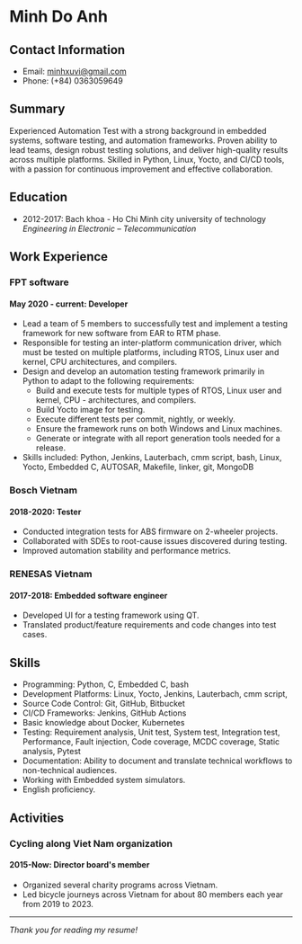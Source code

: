 # Minh Do Anh

## Contact Information

- Email: <minhxuvi@gmail.com>
- Phone: (+84) 0363059649

## Summary

Experienced Automation Test with a strong background in embedded systems, software testing, and automation frameworks. Proven ability to lead teams, design robust testing solutions, and deliver high-quality results across multiple platforms. Skilled in Python, Linux, Yocto, and CI/CD tools, with a passion for continuous improvement and effective collaboration.

## Education

- 2012-2017: Bach khoa - Ho Chi Minh city university of technology
     _Engineering in Electronic – Telecommunication_

## Work Experience

### FPT software

#### May 2020 - current: Developer

- Lead a team of 5 members to successfully test and implement a testing framework for new software from EAR to RTM phase.
- Responsible for testing an inter-platform communication driver, which must be tested on multiple platforms, including RTOS, Linux user and kernel, CPU architectures, and compilers.
- Design and develop an automation testing framework primarily in Python to adapt to the following requirements:
  - Build and execute tests for multiple types of RTOS, Linux user and kernel, CPU - architectures, and compilers.
  - Build Yocto image for testing.
  - Execute different tests per commit, nightly, or weekly.
  - Ensure the framework runs on both Windows and Linux machines.
  - Generate or integrate with all report generation tools needed for a release.
- Skills included: Python, Jenkins, Lauterbach, cmm script, bash, Linux, Yocto, Embedded C, AUTOSAR, Makefile, linker, git, MongoDB

### Bosch Vietnam

#### 2018-2020: Tester

- Conducted integration tests for ABS firmware on 2-wheeler projects.
- Collaborated with SDEs to root-cause issues discovered during testing.
- Improved automation stability and performance metrics.

### RENESAS Vietnam

#### 2017-2018: Embedded software engineer

- Developed UI for a testing framework using QT.
- Translated product/feature requirements and code changes into test cases.

## Skills

- Programming: Python, C, Embedded C, bash
- Development Platforms: Linux, Yocto, Jenkins, Lauterbach, cmm script,
- Source Code Control: Git, GitHub, Bitbucket
- CI/CD Frameworks: Jenkins, GitHub Actions
- Basic knowledge about Docker, Kubernetes
- Testing: Requirement analysis, Unit test, System test, Integration test, Performance, Fault injection, Code coverage, MCDC coverage, Static analysis, Pytest
- Documentation: Ability to document and translate technical workflows to non-technical audiences.
- Working with Embedded system simulators.
- English proficiency.

## Activities

### Cycling along Viet Nam organization

#### 2015-Now: Director board's member

- Organized several charity programs across Vietnam.
- Led bicycle journeys across Vietnam for about 80 members each year from 2019 to 2023.

---

_Thank you for reading my resume!_
